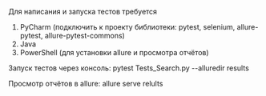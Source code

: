 Для написания и запуска тестов требуется
1. PyCharm (подключить к проекту библиотеки: pytest, selenium, allure-pytest, allure-pytest-commons)
2. Java
3. PowerShell (для установки allure и просмотра отчётов)

Запуск тестов через консоль:
pytest Tests_Search.py --alluredir results

Просмотр отчётов в allure:
allure serve relults
